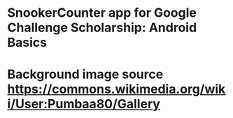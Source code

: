 # SnookerCounter app for Google Challenge Scholarship: Android Basics
# Background image source https://commons.wikimedia.org/wiki/User:Pumbaa80/Gallery
